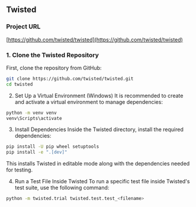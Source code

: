 ## Twisted  
### Project URL  
[https://github.com/twisted/twisted](https://github.com/twisted/twisted)

### **1. Clone the Twisted Repository**
First, clone the repository from GitHub:

```bash
git clone https://github.com/twisted/twisted.git
cd twisted
```
2. Set Up a Virtual Environment (Windows)
It is recommended to create and activate a virtual environment to manage dependencies:

```bash
python -m venv venv
venv\Scripts\activate
```

3. Install Dependencies
Inside the Twisted directory, install the required dependencies:

```bash
pip install -U pip wheel setuptools
pip install -e ".[dev]"
```
This installs Twisted in editable mode along with the dependencies needed for testing.

4. Run a Test File Inside Twisted
To run a specific test file inside Twisted's test suite, use the following command:

```bash
python -m twisted.trial twisted.test.test_<filename>
```